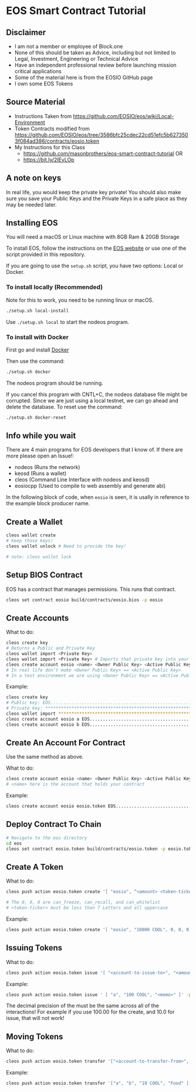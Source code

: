 # EOS Smart Contract Tutorial

## Disclaimer
- I am not a member  or employee of Block.one
- None of this should be taken as Advice, including but not limited to Legal, Investment, Engineering or Technical Advice
- Have an independent professional review before launching mission critical applications
- Some of the material here is from the EOSIO GitHub page
- I own some EOS Tokens

## Source Material
- Instructions Taken from https://github.com/EOSIO/eos/wiki/Local-Environment
- Token Contracts modified from https://github.com/EOSIO/eos/tree/3586bfc25cdec22cd51efc5b6273503f084ad386/contracts/eosio.token
- My Instructions for this Class
  - https://github.com/masonbrothers/eos-smart-contract-tutorial OR
  - https://bit.ly/2IEvLOp

## A note on keys
In real life, you would keep the private key private! You should also make sure you save your Public Keys and the Private Keys in a safe place as they may be needed later.


## Installing EOS
You will need a macOS or Linux machine with 8GB Ram & 20GB Storage

To install EOS, follow the instructions on the [EOS website](https://github.com/EOSIO/eos/wiki/Local-Environment) or use one of the script provided in this repository.

If you are going to use the `setup.sh` script, you have two options: Local or Docker.
### To install locally (Recommended)
Note for this to work, you need to be running linux or macOS.
```bash
./setup.sh local-install
```

Use `./setup.sh local` to start the nodeos program.

### To install with Docker
First go and install [Docker](https://docs.docker.com/install/)

Then use the command:
```bash
./setup.sh docker
```
The nodeos program should be running.

If you cancel this program with CNTL+C, the nodeos database file might be corrupted. Since we are just using a local testnet, we can go ahead and delete the database. To reset use the command:
```bash
./setup.sh docker-reset
```

## Info while you wait
There are 4 main programs for EOS developers that I know of. If there are more please open an Issue!:
- nodeos (Runs the network)
- keosd (Runs a wallet)
- cleos (Command Line Interface with nodeos and keosd)
- eosiocpp (Used to compile to web assembly and generate abi)

In the following block of code, when `eosio` is seen, it is usally in reference to the example block producer name.

## Create a Wallet
```bash
cleos wallet create
# Keep those keys!
cleos wallet unlock # Need to provide the key!

# note: cleos wallet lock
```

## Setup BIOS Contract
EOS has a contract that manages permissions. This runs that contract.
```bash
cleos set contract eosio build/contracts/eosio.bios -p eosio
```

## Create Accounts
What to do:
```bash
cleos create key
# Returns a Public and Private Key
cleos wallet import <Private Key>
cleos wallet import <Private Key> # Imports that private key into your wallet.
cleos create account eosio <name> <Owner Public Key> <Active Public Key>
# In real life don’t make <Owner Public Key> == <Active Public Key>
# In a test environment we are using <Owner Public Key> == <Active Public Key>
```

Example:
```bash
cleos create key
# Public key: EOS........................................................
# Private key: **************************************************************
cleos wallet import **************************************************************
cleos create account eosio a EOS........................................................ EOS........................................................
cleos create account eosio b EOS........................................................ EOS........................................................
```

## Create An Account For Contract
Use the same method as above.

What to do:
```bash
cleos create account eosio <name> <Owner Public Key> <Active Public Key>
# <name> here is the account that holds your contract
```

Example:
```bash
cleos create account eosio eosio.token EOS........................................................ EOS........................................................
```

## Deploy Contract To Chain
```bash
# Navigate to the eos directory
cd eos
cleos set contract eosio.token build/contracts/eosio.token -p eosio.token
```

## Create A Token
What to do:
```bash
cleos push action eosio.token create '[ "eosio", ”<amount> <token-ticker>", 0, 0, 0]' -p eosio.token

# The 0, 0, 0 are can_freeze, can_recall, and can_whitelist
# <token-ticker> must be less than 7 Letters and all uppercase
```

Example:
```bash
cleos push action eosio.token create '[ "eosio", "10000 COOL", 0, 0, 0]' -p eosio.token
```

## Issuing Tokens
What to do:
```bash
cleos push action eosio.token issue '[ "<account-to-issue-to>", "<amount> <ticker>", "<memo>" ]' -p eosio
```

Example:
```bash
cleos push action eosio.token issue ' [ "a", "100 COOL", "<memo>" ]' -p eosio
```

<aside class="notice">
The decimal precision of the <amount> must be the same across all of the interactions! For example if you use 100.00 for the create, and 10.0 for issue, that will not work!
</aside>

## Moving Tokens
What to do:
```bash
cleos push action eosio.token transfer '["<account-to-transfer-from>", "<account-to-transfer-to>", "<amount> <ticker>", "<memo>" ]' -p <account-to-transfer-from>
```

Example:
```bash
cleos push action eosio.token transfer '["a", "b", "10 COOL", "Food" ]' -p a
```

